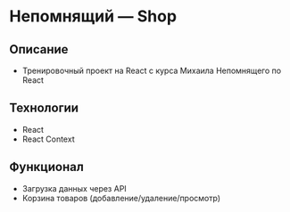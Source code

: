 # Непомнящий — Shop

## Описание
- Тренировочный проект на React с курса Михаила Непомнящего по React

## Технологии
- React
- React Context

## Функционал
- Загрузка данных через API
- Корзина товаров (добавление/удаление/просмотр)